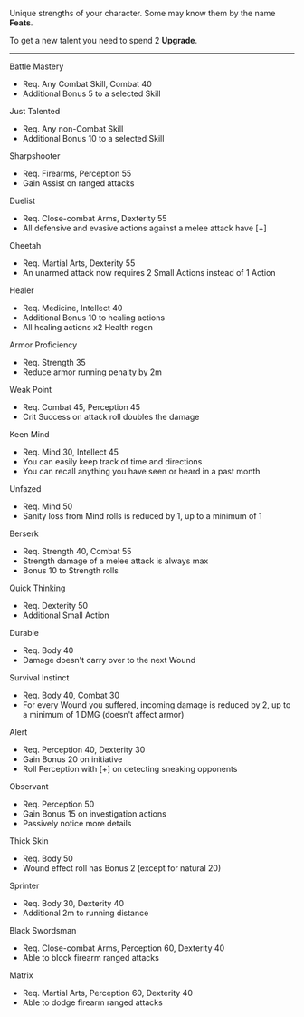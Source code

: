 Unique strengths of your character. Some may know them by the name **Feats**.

To get a new talent you need to spend 2 **Upgrade**.

---

Battle Mastery 
- Req. Any Combat Skill, Combat 40
- Additional Bonus 5 to a selected Skill

Just Talented
- Req. Any non-Combat Skill
- Additional Bonus 10 to a selected Skill

Sharpshooter
- Req. Firearms, Perception 55
- Gain Assist on ranged attacks

Duelist
- Req. Close-combat Arms, Dexterity 55
- All defensive and evasive actions against a melee attack have [+]

Cheetah
- Req. Martial Arts, Dexterity 55
- An unarmed attack now requires 2 Small Actions instead of 1 Action 

Healer
- Req. Medicine, Intellect 40
- Additional Bonus 10 to healing actions
- All healing actions x2 Health regen 

Armor Proficiency
- Req. Strength 35
- Reduce armor running penalty by 2m

Weak Point
- Req. Combat 45, Perception 45
- Crit Success on attack roll doubles the damage

Keen Mind
- Req. Mind 30, Intellect 45
- You can easily keep track of time and directions
- You can recall anything you have seen or heard in a past month

Unfazed
- Req. Mind 50
- Sanity loss from Mind rolls is reduced by 1, up to a minimum of 1

Berserk
- Req. Strength 40, Combat 55
- Strength damage of a melee attack is always max
- Bonus 10 to Strength rolls

Quick Thinking
- Req. Dexterity 50
- Additional Small Action

Durable
- Req. Body 40
- Damage doesn't carry over to the next Wound

Survival Instinct
- Req. Body 40, Combat 30
- For every Wound you suffered, incoming damage is reduced by 2, up to a minimum of 1 DMG (doesn't affect armor)

Alert
- Req. Perception 40, Dexterity 30
- Gain Bonus 20 on initiative
- Roll Perception with [+] on detecting sneaking opponents

Observant
- Req. Perception 50
- Gain Bonus 15 on investigation actions
- Passively notice more details

Thick Skin
- Req. Body 50
- Wound effect roll has Bonus 2 (except for natural 20)

Sprinter
- Req. Body 30, Dexterity 40
- Additional 2m to running distance

Black Swordsman
- Req. Close-combat Arms, Perception 60, Dexterity 40
- Able to block firearm ranged attacks

Matrix
- Req. Martial Arts, Perception 60, Dexterity 40
- Able to dodge firearm ranged attacks